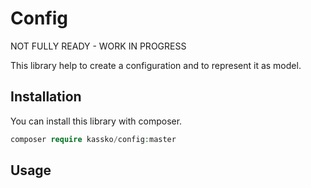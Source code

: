 Config
==================

NOT FULLY READY - WORK IN PROGRESS

This library help to create a configuration and to represent it as model.

## Installation

You can install this library with composer.

```php
composer require kassko/config:master
```

## Usage
